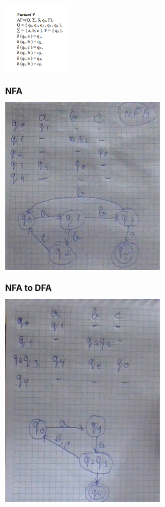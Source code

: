 ![Screenshot](var.png)

# NFA

![Screenshot](nfa.jpg) 

# NFA to DFA

![Screenshot](nfa_to_dfa.jpg) 
